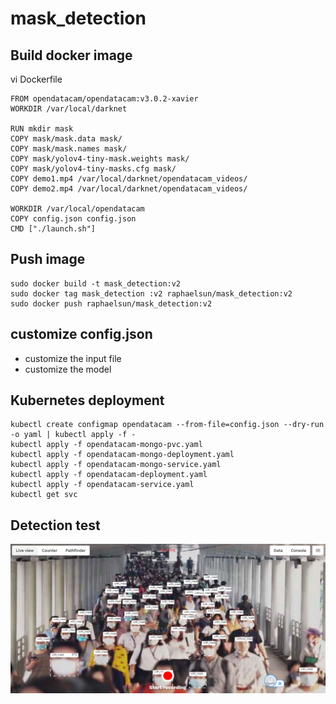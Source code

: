 # mask_detection
## Build docker image
vi Dockerfile
```
FROM opendatacam/opendatacam:v3.0.2-xavier
WORKDIR /var/local/darknet

RUN mkdir mask
COPY mask/mask.data mask/
COPY mask/mask.names mask/
COPY mask/yolov4-tiny-mask.weights mask/
COPY mask/yolov4-tiny-masks.cfg mask/
COPY demo1.mp4 /var/local/darknet/opendatacam_videos/
COPY demo2.mp4 /var/local/darknet/opendatacam_videos/

WORKDIR /var/local/opendatacam
COPY config.json config.json
CMD ["./launch.sh"]
```

## Push image
```
sudo docker build -t mask_detection:v2
sudo docker tag mask_detection :v2 raphaelsun/mask_detection:v2
sudo docker push raphaelsun/mask_detection:v2
```

## customize config.json

- customize the input file
- customize the model
 

## Kubernetes deployment
```
kubectl create configmap opendatacam --from-file=config.json --dry-run -o yaml | kubectl apply -f -
kubectl apply -f opendatacam-mongo-pvc.yaml
kubectl apply -f opendatacam-mongo-deployment.yaml
kubectl apply -f opendatacam-mongo-service.yaml
kubectl apply -f opendatacam-deployment.yaml
kubectl apply -f opendatacam-service.yaml
kubectl get svc
```

## Detection test
![detect 1](doc/display1.png)